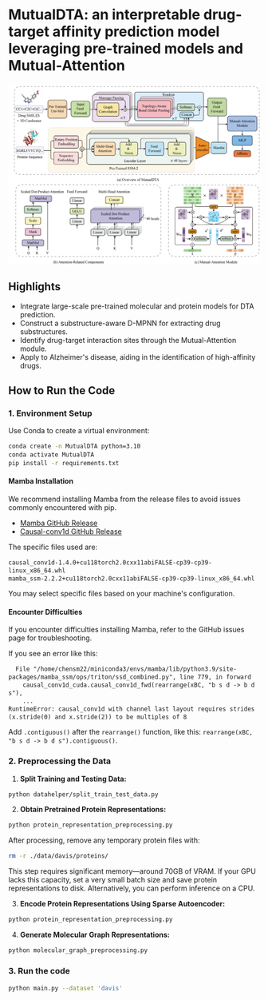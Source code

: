# MutualDTA: an interpretable drug-target affinity prediction model leveraging pre-trained models and Mutual-Attention

![](overview.png)

## Highlights

* Integrate large-scale pre-trained molecular and protein models for DTA prediction.
* Construct a substructure-aware D-MPNN for extracting drug substructures.
* Identify drug-target interaction sites through the Mutual-Attention module.
* Apply to Alzheimer's disease, aiding in the identification of high-affinity drugs.



## How to Run the Code
### 1. Environment Setup
Use Conda to create a virtual environment:

```bash
conda create -n MutualDTA python=3.10
conda activate MutualDTA
pip install -r requirements.txt
```

#### Mamba Installation
We recommend installing Mamba from the release files to avoid issues commonly encountered with pip.

- [Mamba GitHub Release](https://github.com/state-spaces/mamba/releases)
- [Causal-conv1d GitHub Release](https://github.com/Dao-AILab/causal-conv1d/releases)

The specific files used are:

```
causal_conv1d-1.4.0+cu118torch2.0cxx11abiFALSE-cp39-cp39-linux_x86_64.whl
mamba_ssm-2.2.2+cu118torch2.0cxx11abiFALSE-cp39-cp39-linux_x86_64.whl
```
You may select specific files based on your machine's configuration.

#### Encounter Difficulties
If you encounter difficulties installing Mamba, refer to the GitHub issues page for troubleshooting.

If you see an error like this:

```log
  File "/home/chensm22/miniconda3/envs/mamba/lib/python3.9/site-packages/mamba_ssm/ops/triton/ssd_combined.py", line 779, in forward
    causal_conv1d_cuda.causal_conv1d_fwd(rearrange(xBC, "b s d -> b d s"),
    ...
RuntimeError: causal_conv1d with channel last layout requires strides (x.stride(0) and x.stride(2)) to be multiples of 8
```

Add `.contiguous()` after the `rearrange()` function, like this: `rearrange(xBC, "b s d -> b d s").contiguous()`.




### 2. Preprocessing the Data

1. **Split Training and Testing Data:**


  ```bash
  python datahelper/split_train_test_data.py
  ```

2. **Obtain Pretrained Protein Representations:**

  ```bash
  python protein_representation_preprocessing.py
  ```

  After processing, remove any temporary protein files with:

  ```bash
  rm -r ./data/davis/proteins/
  ```

  This step requires significant memory—around 70GB of VRAM. If your GPU lacks this capacity, set a very small batch size and save protein representations to disk. Alternatively, you can perform inference on a CPU.

3. **Encode Protein Representations Using Sparse Autoencoder:**


  ```bash
  python protein_representation_preprocessing.py
  ```

4. **Generate Molecular Graph Representations:**


  ```bash
  python molecular_graph_preprocessing.py
  ```

### 3. Run the code
```bash
python main.py --dataset 'davis'
```

